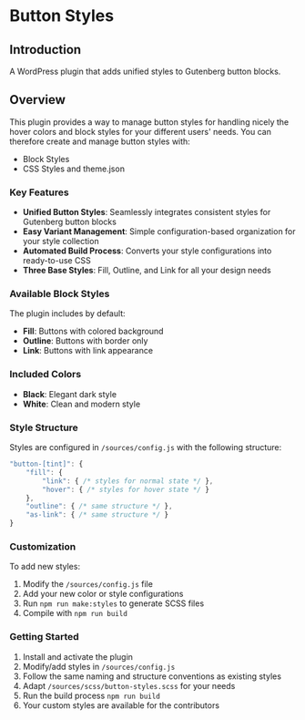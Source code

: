 # Button Styles

## Introduction
A WordPress plugin that adds unified styles to Gutenberg button blocks.

## Overview
This plugin provides a way to manage button styles for handling nicely the hover colors and block styles for your different users' needs.
You can therefore create and manage button styles with:
* Block Styles
* CSS Styles and theme.json

### Key Features
- **Unified Button Styles**: Seamlessly integrates consistent styles for Gutenberg button blocks
- **Easy Variant Management**: Simple configuration-based organization for your style collection
- **Automated Build Process**: Converts your style configurations into ready-to-use CSS
- **Three Base Styles**: Fill, Outline, and Link for all your design needs

### Available Block Styles
The plugin includes by default:
- **Fill**: Buttons with colored background
- **Outline**: Buttons with border only
- **Link**: Buttons with link appearance

### Included Colors
- **Black**: Elegant dark style
- **White**: Clean and modern style

### Style Structure
Styles are configured in `/sources/config.js` with the following structure:
```javascript
"button-[tint]": {
    "fill": {
        "link": { /* styles for normal state */ },
        "hover": { /* styles for hover state */ }
    },
    "outline": { /* same structure */ },
    "as-link": { /* same structure */ }
}
```

### Customization
To add new styles:
1. Modify the `/sources/config.js` file
2. Add your new color or style configurations
3. Run `npm run make:styles` to generate SCSS files
4. Compile with `npm run build`

### Getting Started
1. Install and activate the plugin
2. Modify/add styles in `/sources/config.js`
3. Follow the same naming and structure conventions as existing styles
4. Adapt `/sources/scss/button-styles.scss` for your needs
5. Run the build process `npm run build`
6. Your custom styles are available for the contributors